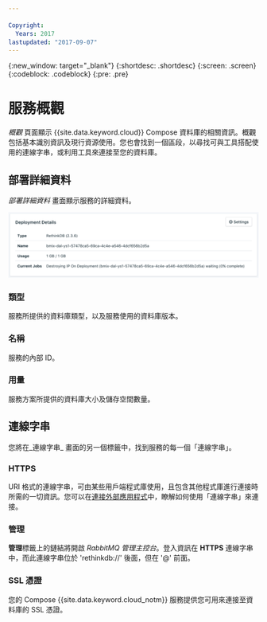 ```yaml
---

Copyright:
  Years: 2017
lastupdated: "2017-09-07"
---
```


{:new_window: target="_blank"}
{:shortdesc: .shortdesc}
{:screen: .screen}
{:codeblock: .codeblock}
{:pre: .pre}

# 服務概觀

_概觀_ 頁面顯示 {{site.data.keyword.cloud}} Compose 資料庫的相關資訊。概觀包括基本識別資訊及現行資源使用。您也會找到一個區段，以尋找可與工具搭配使用的連線字串，或利用工具來連接至您的資料庫。

## 部署詳細資料

_部署詳細資料_ 畫面顯示服務的詳細資料。

![部署詳細資料](./images/rethink-deployment-details.png "「部署詳細資料」畫面的視圖")

### 類型

服務所提供的資料庫類型，以及服務使用的資料庫版本。

### 名稱

服務的內部 ID。

### 用量

服務方案所提供的資料庫大小及儲存空間數量。


## 連線字串

您將在_連線字串_ 畫面的另一個標籤中，找到服務的每一個「連線字串」。

### HTTPS

URI 格式的連線字串，可由某些用戶端程式庫使用，且包含其他程式庫進行連接時所需的一切資訊。您可以在[連接外部應用程式](./connecting-external.html)中，瞭解如何使用「連線字串」來連接。

### 管理

**管理**標籤上的鏈結將開啟 _RabbitMQ 管理主控台_。登入資訊在 **HTTPS** 連線字串中，而此連線字串位於 'rethinkdb://' 後面，但在 '@' 前面。

### SSL 憑證

您的 Compose {{site.data.keyword.cloud_notm}} 服務提供您可用來連接至資料庫的 SSL 憑證。

